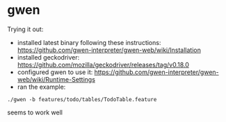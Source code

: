 # gwen

Trying it out:

- installed latest binary following these instructions: https://github.com/gwen-interpreter/gwen-web/wiki/Installation
- installed geckodriver: https://github.com/mozilla/geckodriver/releases/tag/v0.18.0
- configured gwen to use it: https://github.com/gwen-interpreter/gwen-web/wiki/Runtime-Settings
- ran the example:

```
./gwen -b features/todo/tables/TodoTable.feature
```

seems to work well

